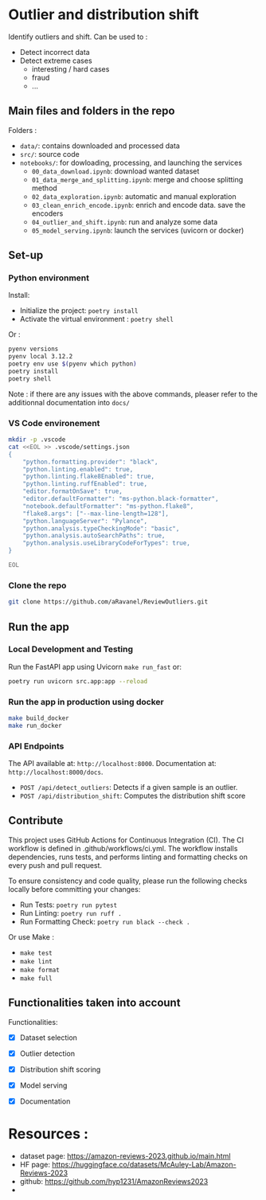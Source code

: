 # Outlier and distribution shift

Identify outliers and shift. Can be used to :
- Detect incorrect data
- Detect extreme cases
  - interesting / hard cases
  - fraud
  - ...

## Main files and folders in the repo

Folders :

- `data/`: contains downloaded and processed data
- `src/`: source code
- `notebooks/`: for dowloading, processing, and launching the services
  - `00_data_download.ipynb`: download wanted dataset
  - `01_data_merge_and_splitting.ipynb`: merge and choose splitting method
  - `02_data_exploration.ipynb`: automatic and manual exploration
  - `03_clean_enrich_encode.ipynb`: enrich and encode data. save the encoders
  - `04_outlier_and_shift.ipynb`: run and analyze some data
  - `05_model_serving.ipynb`: launch the services (uvicorn or docker)

## Set-up

### Python environment

Install:

- Initialize the project: `poetry install`
- Activate the virtual environment : `poetry shell`

Or :

```bash
pyenv versions
pyenv local 3.12.2
poetry env use $(pyenv which python)
poetry install
poetry shell
```

Note : if there are any issues with the above commands, pleaser refer to the additionnal documentation into `docs/`

### VS Code environement

```bash
mkdir -p .vscode
cat <<EOL >> .vscode/settings.json
{
    "python.formatting.provider": "black",
    "python.linting.enabled": true,
    "python.linting.flake8Enabled": true,
    "python.linting.ruffEnabled": true,
    "editor.formatOnSave": true,
    "editor.defaultFormatter": "ms-python.black-formatter",
    "notebook.defaultFormatter": "ms-python.flake8",
    "flake8.args": ["--max-line-length=128"],
    "python.languageServer": "Pylance",
    "python.analysis.typeCheckingMode": "basic",
    "python.analysis.autoSearchPaths": true,
    "python.analysis.useLibraryCodeForTypes": true,
}

EOL
```

### Clone the repo

```bash
git clone https://github.com/aRavanel/ReviewOutliers.git
```

## Run the app

### Local Development and Testing

Run the FastAPI app using Uvicorn `make run_fast` or:

```bash
poetry run uvicorn src.app:app --reload
```

### Run the app in production using docker

```bash
make build_docker
make run_docker
```

### API Endpoints

The API available at: `http://localhost:8000`.
Documentation at: `http://localhost:8000/docs`.
- `POST /api/detect_outliers`: Detects if a given sample is an outlier.
- `POST /api/distribution_shift`: Computes the distribution shift score

## Contribute

This project uses GitHub Actions for Continuous Integration (CI). The CI workflow is defined in .github/workflows/ci.yml. The workflow installs dependencies, runs tests, and performs linting and formatting checks on every push and pull request.

To ensure consistency and code quality, please run the following checks locally before committing your changes:

- Run Tests: `poetry run pytest`
- Run Linting: `poetry run ruff .`
- Run Formatting Check: `poetry run black --check .`

Or use Make :

- `make test`
- `make lint`
- `make format`
- `make full`

## Functionalities taken into account

Functionalities:

- [x] Dataset selection
- [x] Outlier detection
- [x] Distribution shift scoring
- [x] Model serving
- [x] Documentation


# Resources : 

- dataset page: https://amazon-reviews-2023.github.io/main.html
- HF page: https://huggingface.co/datasets/McAuley-Lab/Amazon-Reviews-2023
- github: https://github.com/hyp1231/AmazonReviews2023
- 